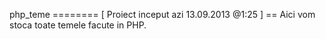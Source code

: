 php_teme
======== [ Proiect inceput azi 13.09.2013 @1:25 ] ==
Aici vom stoca toate temele facute in PHP.
